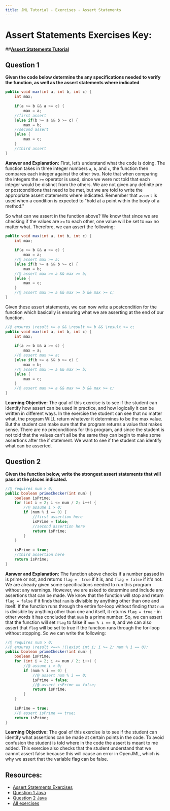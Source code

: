```yaml
---
title: JML Tutorial - Exercises - Assert Statements
---
```

# Assert Statements Exercises Key:
##**[Assert Statements Tutorial](https://www.openjml.org/tutorial/AssertStatement)**

## **Question 1**
**Given the code below determine the any specifications needed to verify the function, as well as the assert statements where indicated**
```Java
public void max(int a, int b, int c) {
	int max;
	
	if(a >= b && a >= c) {
		max = a;
	//first assert
	}else if(b >= a && b >= c) {
		max = b;
	//second assert
	}else {
		max = c;
	}				
	//third assert
}
```

**Asnwer and Explanation:**
First, let’s understand what the code is doing. The function takes in three integer numbers `a`, `b`, and `c`, the function then compares each integer against the other two. Note that when comparing the integers the `>=` operator is used, since we were not told that each integer would be distinct from the others. We are not given any definite pre or postconditions that need to be met, but we are told to write the appropriate assert statements where indicated. Remember that `assert` is used when a condition is expected to "hold at a point within the body of a method."

So what can we assert in the function above? We know that since we are checking if the values are `>=` to each other, one value will be set to `max` no matter what. Therefore, we can assert the following:
```Java
public void max(int a, int b, int c) {
	int max;
		
	if(a >= b && a >= c) {
		max = a;
	//@ assert max >= a;
	}else if(b >= a && b >= c) {
		max = b;
	//@ assert max >= a && max >= b;
	}else {
		max = c;
	}				
	//@ assert max >= a && max >= b && max >= c;
}
```
Given these assert statements, we can now write a postcondition for the function which basically is ensuring what we are asserting at the end of our function. 

```Java
//@ ensures \result >= a && \result >= b && \result >= c;
public void max(int a, int b, int c) {
	int max;
		
	if(a >= b && a >= c) {
		max = a;
	//@ assert max >= a;
	}else if(b >= a && b >= c) {
		max = b;
	//@ assert max >= a && max >= b;
	}else {
		max = c;
	}				
	//@ assert max >= a && max >= b && max >= c;
}
```
**Learning Objective:**
The goal of this exercise is to see if the student can identify how assert can be used in practice, and how logically it can be written in different ways. In the exercise the student can see that no matter what, the program WILL return whatever it determines to be the max value. But the student can make sure that the program returns a value that makes sense. There are no preconditions for this program, and since the student is not told that the values can't all be the same they can begin to make some assertions after the if statement. We want to see if the student can identify what can be asserted.

## **Question 2**
**Given the function below, write the strongest assert statements that will pass at the places indicated.**
```Java
//@ requires num > 0;
public boolean primeChecker(int num) {
	boolean isPrime;
	for (int i = 2; i <= num / 2; i++) {
		//@ assume i > 0;
		if (num % i == 0) {
			//first assertion here
			isPrime = false;
			//second assertion here 
			return isPrime;
		}
	}
	
	isPrime = true;
	//third assertion here
	return isPrime;
}
```
**Asnwer and Explanation:**
The function above checks if a number passed in is prime or not, and returns `flag =  true` if it is, and `flag = false` if it's not. We are already given some specifications needed to run this program without any warnings. However, we are asked to determine and include any assertions that can be made. We know that the function will stop and return `flag = false` if it finds that `num` is divisible by anything other than one and itself. If the function runs through the entire for-loop without finding that `num` is divisible by anything other than one and itself, it returns `flag = true` - in other words it has concluded that `num` is a prime number. So, we can assert that the function will set `flag` to false if `num % i == 0`, and we can also assert that `flag` will be set to true if the function runs through the for-loop without stopping. So we can write the following:
```Java
//@ requires num > 0;
//@ ensures \result <==> !(\exist int i; i >= 2; num % i == 0);
public boolean primeChecker(int num) {
	boolean isPrime;
	for (int i = 2; i <= num / 2; i++) {
		//@ assume i > 0;
		if (num % i == 0) {
			//@ assert num % i == 0;
			isPrime = false;
			//@ assert isPrime == false;
			return isPrime;
		}
	}
	
	isPrime = true;
	//@ assert isPrime == true;
	return isPrime;
}
```

**Learning Objective:** 
The goal of this exercise is to see if the student can identify what assertions can be made at certain points in the code. To avoid confusion the student is told where in the code the assert is meant to me added. This exercise also checks that the student understand that we cannot assert false because this will cause an error in OpenJML, which is why we assert that the variable flag can be false.

## **Resources:**
+ [Assert Statements Exercises](AssertEx.md)
+ [Question 1 Java](AssertExample1.java)
+ [Question 2 Java](AssertExample2.java)
+ [All exercises](https://www.openjml.org/tutorial/exercises/exercises)